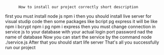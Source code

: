           How to install our project correctly short description
first you must install node js npm i
then you should install live server for visual studip code
then some packages like bcript pg express it will be like npm i bcrypt npm i pg npm i express
then you must change connection in service js to your database with your actual login port password nad the name of database
Now you can start the service by the command node ./service.js
After that you should start life server 
That's all you successfully run our project
